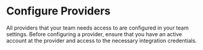 # Configure Providers
All providers that your team needs access to are configured in your team settings. Before configuring a provider, ensure that you have an active account at the provider and access to the necessary integration credentials.
